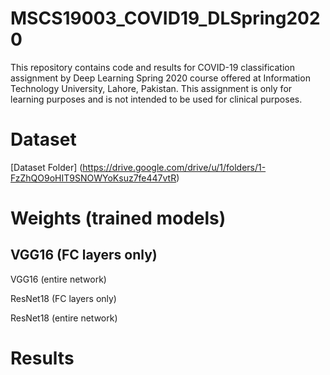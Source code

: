 # MSCS19003_COVID19_DLSpring2020
This repository contains code and results for COVID-19 classification assignment by Deep Learning Spring 2020 course offered at Information Technology University, Lahore, Pakistan. 
This assignment is only for learning purposes and is not intended to be used for clinical purposes.

# Dataset
[Dataset Folder] (https://drive.google.com/drive/u/1/folders/1-FzZhQO9oHIT9SNOWYoKsuz7fe447vtR)

# Weights (trained models)

## VGG16 (FC layers only)

VGG16 (entire network)

ResNet18 (FC layers only)

ResNet18 (entire network)

# Results


